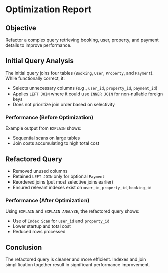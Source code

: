 # Optimization Report

## Objective

Refactor a complex query retrieving booking, user, property, and payment details to improve performance.

## Initial Query Analysis

The initial query joins four tables (`Booking`, `User`, `Property`, and `Payment`). While functionally correct, it:

- Selects unnecessary columns (e.g., `user_id`, `property_id`, `payment_id`)
- Applies `LEFT JOIN` where it could use `INNER JOIN` for non-nullable foreign keys
- Does not prioritize join order based on selectivity

### Performance (Before Optimization)

Example output from `EXPLAIN` shows:

- Sequential scans on large tables
- Join costs accumulating to high total cost

## Refactored Query

- Removed unused columns
- Retained `LEFT JOIN` only for optional `Payment`
- Reordered joins (put most selective joins earlier)
- Ensured relevant indexes exist on `user_id`, `property_id`, `booking_id`

### Performance (After Optimization)

Using `EXPLAIN` and `EXPLAIN ANALYZE`, the refactored query shows:

- Use of `Index Scan` for `user_id` and `property_id`
- Lower startup and total cost
- Reduced rows processed

## Conclusion

The refactored query is cleaner and more efficient. Indexes and join simplification together result in significant performance improvement.
